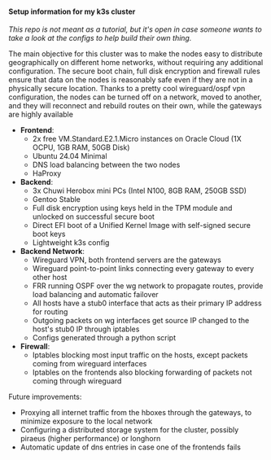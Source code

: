 #### Setup information for my k3s cluster

*This repo is not meant as a tutorial, but it's open in case someone wants to take a look at the configs to help build their own thing.*

The main objective for this cluster was to make the nodes easy to distribute geographically on different home networks, without requiring any additional configuration.
The secure boot chain, full disk encryption and firewall rules ensure that data on the nodes is reasonably safe even if they are not in a physically secure location.
Thanks to a pretty cool wireguard/ospf vpn configuration, the nodes can be turned off on a network, moved to another, and they will reconnect and rebuild routes on their own, while the gateways are highly available

- **Frontend**:
  - 2x free VM.Standard.E2.1.Micro instances on Oracle Cloud (1X OCPU, 1GB RAM, 50GB Disk)
  - Ubuntu 24.04 Minimal
  - DNS load balancing between the two nodes
  - HaProxy
- **Backend**:
  - 3x Chuwi Herobox mini PCs (Intel N100, 8GB RAM, 250GB SSD)
  - Gentoo Stable
  - Full disk encryption using keys held in the TPM module and unlocked on successful secure boot
  - Direct EFI boot of a Unified Kernel Image with self-signed secure boot keys
  - Lightweight k3s config
- **Backend Network**:
  - Wireguard VPN, both frontend servers are the gateways
  - Wireguard point-to-point links connecting every gateway to every other host
  - FRR running OSPF over the wg network to propagate routes, provide load balancing and automatic failover
  - All hosts have a stub0 interface that acts as their primary IP address for routing
  - Outgoing packets on wg interfaces get source IP changed to the host's stub0 IP through iptables
  - Configs generated through a python script
- **Firewall**:
  - Iptables blocking most input traffic on the hosts, except packets coming from wireguard interfaces
  - Iptables on the frontends also blocking forwarding of packets not coming through wireguard

Future improvements:
- Proxying all internet traffic from the hboxes through the gateways, to minimize exposure to the local network
- Configuring a distributed storage system for the cluster, possibly piraeus (higher performance) or longhorn
- Automatic update of dns entries in case one of the frontends fails
